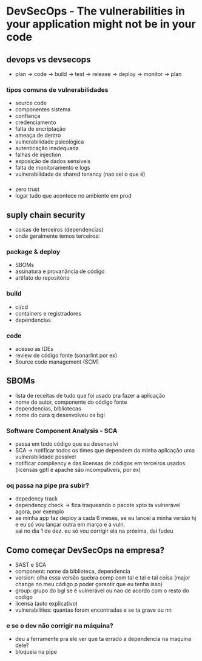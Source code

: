 # DevSecOps - The vulnerabilities in your application might not be in your code

## devops vs devsecops

- plan -> code -> build -> test -> release -> deploy -> monitor -> plan

### tipos comuns de vulnerabilidades

- source code
- componentes sistema
- confiança
- credenciamento
- falta de encriptação
- ameaça de dentro
- vulnerabilidade psicológica
- autenticação inadequada
- falhas de injection
- exposição de dados sensiveis
- falta de monitoramento e logs
- vulnerabilidade de shared tenancy (nao sei o que é)

###

- zero trust
- logar tudo que acontece no ambiente em prod

## suply chain security

- coisas de terceiros (dependencias)
- onde geralmente temos terceiros:

### package & deploy 

- SBOMs
- assinatura e provanância de código
- artifato do repositório

### build

- ci/cd
- containers e registradores
- dependencias

### code

- acesso as IDEs
- review de código fonte (sonarlint por ex)
- Source code management (SCM)

## SBOMs

- lista de receitas de tudo que foi usado pra fazer a aplicação
- nome do autor, componente do código fonte
- dependencias, bibliotecas
- nome do cara q desenvolveu os bgl

### Software Component Analysis - SCA

- passa em todo código que eu desenvolvi
- SCA -> notificar todos os times que dependem da minha aplicação uma vulnerabilidade possível
- notificar compliency e das licensas de códigos em terceiros usados (licensas gptl e apache são incompativeis, por ex)

### oq passa na pipe pra subir?

- depedency track 
- dependency check -> fica traqueando o pacote xpto ta vulnerável agora, por exemplo
- se minha app faz deploy a cada 6 meses, se eu lancei a minha versão hj e eu só vou lançar outra em março e a vuln.<br> sai no dia 1 de dez. eu só vou corrigir ela na próxima, daí fudeu 

## Como começar DevSecOps na empresa?

- SAST e SCA
- component: nome da biblioteca, dependencia
- version: olha essa versão quebra comp com tal e tal e tal coisa (major change no meu código p poder garantir que eu tenha isso)
- group: grupo do bgl se é vulnerável ou nao de acordo com o resto do codigo
- licensa (auto explicativo)
- vulnerabilities: quantas foram encontradas e se ta grave ou nn

### e se o dev não corrigir na máquina?

- deu a ferramente pra ele ver que ta errado a dependencia na maquina dele?
- bloqueia na pipe
